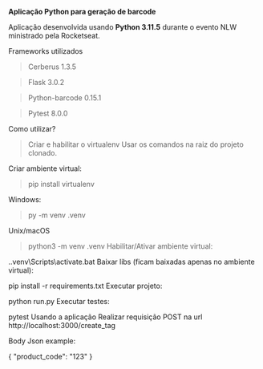 **Aplicação Python para geração de barcode**

Aplicação desenvolvida usando **Python 3.11.5** durante o evento NLW ministrado pela Rocketseat.

Frameworks utilizados
>Cerberus 1.3.5

>Flask 3.0.2

>Python-barcode 0.15.1

>Pytest 8.0.0

Como utilizar?
>Criar e habilitar o virtualenv
>Usar os comandos na raiz do projeto clonado.

Criar ambiente virtual:

>pip install virtualenv

Windows:
>py -m venv .venv

Unix/macOS
>python3 -m venv .venv
>Habilitar/Ativar ambiente virtual:

.\.venv\Scripts\activate.bat
Baixar libs (ficam baixadas apenas no ambiente virtual):

pip install -r requirements.txt
Executar projeto:

python run.py
Executar testes:

pytest
Usando a aplicação
Realizar requisição POST na url http://localhost:3000/create_tag

Body Json example:

{
    "product_code": "123"
}
